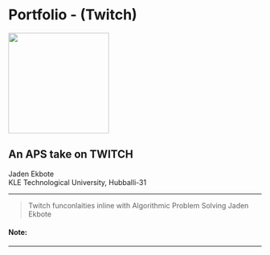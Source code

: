 # Portfolio - (Twitch)



<img src= https://github.com/JadenEkbote/portfolio.github.io/assets/97228905/593897a0-c534-4de8-a012-abd1bcda337d width="200" height="200"/>



## An APS take on TWITCH


<dt>Jaden Ekbote</dt>
<dt>KLE Technological University, Hubballi-31</dt>



* * *
>
>
> Twitch funconlaities inline with Algorithmic Problem Solving
> Jaden Ekbote

#### Note:


* * *

